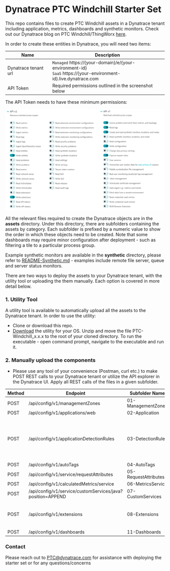# Dynatrace PTC Windchill Starter Set
This repo contains files to create PTC Windchill assets in a Dynatrace tenant including application, metrics, dashboards and synthetic monitors. Check out our Dynatrace blog on PTC Windchill/ThingWorx [here](https://www.dynatrace.com/news/blog/ai-driven-observability-for-ptc-windchill-thingworx/).

In order to create these entities in Dynatrace, you will need two items:

Name | Description
------------ | -------------
Dynatrace tenant url | `Managed` https://{your-domain}/e/{your-environment-id}  <br/>`SaaS` https://{your-environment-id}.live.dynatrace.com
API Token | Required permissions outlined in the screenshot below

The API Token needs to have these minimum permissions:

![GitHub Logo](/images/TokenPermissions.png)

All the relevant files required to create the Dynatrace objects are in the **assets** directory. Under this directory, there are subfolders containing the assets by category. Each subfolder is prefixed by a numeric value to show the order in which these objects need to be created. Note that some dashboards may require minor configuration after deployment - such as filtering a tile to a particular process group.

Example synthetic monitors are available in the **synthetic** directory, please refer to [README-Synthetic.md](https://github.com/dynatrace-oss/PTC-Windchill/tree/main/synthetic/README-Synthetic.md) - examples include remote file server, queue and server status monitors.

There are two ways to deploy the assets to your Dynatrace tenant, with the utility tool or uploading the them manually. Each option is covered in more detail below.

### 1. Utility Tool

A utility tool is available to automatically upload all the assets to the Dynatrace tenant. In order to use the utility:
* Clone or download this repo. 
* [Download](https://github.com/dynatrace-oss/PTC-Windchill/releases/latest) the utility for your OS. Unzip and move the file PTC-Windchill_x.x.x to the root of your cloned directory. To run the executable - open command prompt, navigate to the executable and run it.

### 2. Manually upload the components
* Please use any tool of your convenience (Postman, curl etc.) to make POST REST calls to your Dynatrace tenant or utilize the API explorer in the Dynatrace UI. Apply all REST calls of the files in a given subfolder.
  
Method | Endpoint | Subfolder Name | Notes
------------| ----------------------------------- | --------------- | -----------------------
POST | /api/config/v1/managementZones | 01-ManagementZones |
POST | /api/config/v1/applications/web | 02-Application |
POST | /api/config/v1/applicationDetectionRules | 03-DetectionRules | Replace the application id in the json with the application id 
POST | /api/config/v1/autoTags | 04-AutoTags | 
POST | /api/config/v1/service/requestAttributes | 05-RequestAttributes |  
POST | /api/config/v1/calculatedMetrics/service | 06-MetricsService |  
POST | /api/config/v1/service/customServices/java?position=APPEND | 07-CustomServices |
POST | /api/config/v1/extensions | 08-Extensions | Extensions require uploading the zip files 
POST | /api/config/v1/dashboards | 11-Dashboards

### Contact
Please reach out to PTC@dynatrace.com for assistance with deploying the starter set or for any questions/concerns
